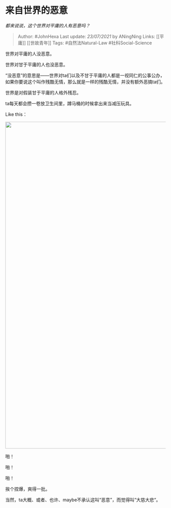       
# 来自世界的恶意
*都来说说，这个世界对平庸的人有恶意吗？*

  > Author: #JohnHexa
Last update: *23/07/2021* by ANingNing
Links: [[平庸]] [[世故青年]]
Tags: #自然法Natural-Law #社科Social-Science 

世界对平庸的人没恶意。

世界对甘于平庸的人也没恶意。

“没恶意”的意思是——世界对ta们以及不甘于平庸的人都是一视同仁的公事公办，如果你要说这个叫作残酷无情，那么就是一样的残酷无情，并没有额外恶搞ta们。

世界是对假装甘于平庸的人格外残忍。

ta每天都会攒一卷放卫生间里，蹲马桶的时候拿出来当减压玩具。

Like this：

<img src="https://pic1.zhimg.com/50/v2-7d989d798faf53dc68f275a61430866b_hd.jpg?source=1940ef5c" data-rawwidth="1024" data-rawheight="768" data-size="normal" data-default-watermark-src="https://pic2.zhimg.com/50/v2-3bdfd3c944d543690e792c76ff78fe36_hd.jpg?source=1940ef5c" class="origin_image zh-lightbox-thumb" width="1024" data-original="https://pic4.zhimg.com/v2-7d989d798faf53dc68f275a61430866b_r.jpg?source=1940ef5c"/>

  

啪！

啪！

啪！

挨个捏爆，爽得一批。

当然，ta大概、或者、也许、maybe不承认这叫“恶意”，而觉得叫“大慈大悲“。